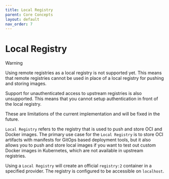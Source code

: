 ```yaml
---
title: Local Registry
parent: Core Concepts
layout: default
nav_order: 7
---
```


# Local Registry

> [!WARNING]
> Using remote registries as a local registry is not supported yet. This means that remote registries cannot be used in place of a local registry for pushing and storing images.
>
> Support for unauthenticated access to upstream registries is also unsupported. This means that you cannot setup authentication in front of the local registry.
>
> These are limitations of the current implementation and will be fixed in the future.

`Local Registry` refers to the registry that is used to push and store OCI and Docker images. The primary use case for the `Local Registry` is to store OCI artifacts with manifests for GitOps based deployment tools, but it also allows you to push and store local images if you want to test out custom Docker images in Kubernetes, which are not available in upstream registries.

Using a `Local Registry` will create an official `registry:2` container in a specified provider. The registry is configured to be accessible on `localhost`.
